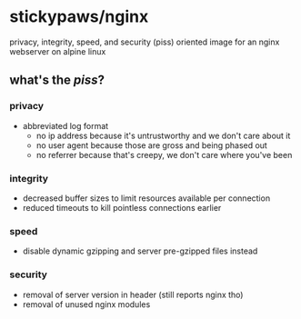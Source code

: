 # stickypaws/nginx

privacy, integrity, speed, and security (piss) oriented image for an nginx webserver on alpine linux

## what's the _piss_?

### privacy

- abbreviated log format
  - no ip address because it's untrustworthy and we don't care about it
  - no user agent because those are gross and being phased out
  - no referrer because that's creepy, we don't care where you've been

### integrity

- decreased buffer sizes to limit resources available per connection
- reduced timeouts to kill pointless connections earlier

### speed

- disable dynamic gzipping and server pre-gzipped files instead

### security

- removal of server version in header (still reports nginx tho)
- removal of unused nginx modules
